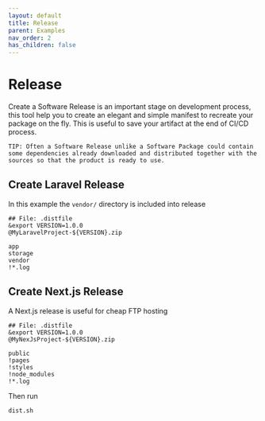 ```yaml
---
layout: default
title: Release
parent: Examples
nav_order: 2
has_children: false
---
```


# Release

Create a Software Release is an important stage on development process, this tool help you to create an elegant and simple manifest to recreate your package on the fly. This is useful to save your artifact at the end of CI/CD process.

```
TIP: Often a Software Release unlike a Software Package could contain some dependencies already downloaded and distributed together with the sources so that the product is ready to use.
```

## Create Laravel Release

In this example the `vendor/` directory is included into release

```shell
## File: .distfile
&export VERSION=1.0.0
@MyLaravelProject-${VERSION}.zip

app
storage
vendor
!*.log
```

## Create Next.js Release

A Next.js release is useful for cheap FTP hosting

```shell
## File: .distfile
&export VERSION=1.0.0
@MyNexJsProject-${VERSION}.zip

public
!pages
!styles
!node_modules
!*.log
```

Then run

```shell
dist.sh
```
